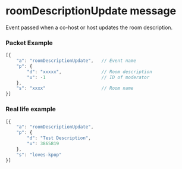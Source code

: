 # roomDescriptionUpdate message

Event passed when a co-host or host updates the room description.

### Packet Example

```js
[{
    "a": "roomDescriptionUpdate",   // Event name
    "p": {
        "d": "xxxxx",               // Room description
        "u": -1                     // ID of moderator
    }, 
    "s": "xxxx"                     // Room name
}]
```
### Real life example
```js
[{
    "a": "roomDescriptionUpdate",
    "p": {
        "d": "Test Description",
        "u": 3865819
    }, 
    "s": "loves-kpop"
}]
```